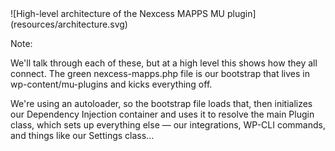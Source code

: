 <!-- .element: class="seamless" -->![High-level architecture of the Nexcess MAPPS MU plugin](resources/architecture.svg)

Note:

We'll talk through each of these, but at a high level this shows how they all connect. The green nexcess-mapps.php file is our bootstrap that lives in wp-content/mu-plugins and kicks everything off.

We're using an autoloader, so the bootstrap file loads that, then initializes our Dependency Injection container and uses it to resolve the main Plugin class, which sets up everything else — our integrations, WP-CLI commands, and things like our Settings class...
